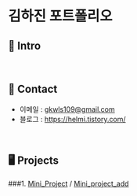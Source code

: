 # 김하진 포트폴리오

## 📌 Intro

<br>

## 📱 Contact
- 이메일 : gkwls109@gmail.com
- 블로그 : https://helmi.tistory.com/
</br>

## 🖥 Projects
###1. [Mini_Project](https://github.com/helmijin/Mini_Project) / [Mini_project_add](https://github.com/helmijin/Mini_project_add)
> 
